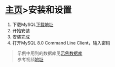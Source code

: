 # [主页](../README.md)>安装和设置

1. 下载MySQL[下载地址](https://dev.mysql.com/downloads/mysql/)
2. 开始安装
3. 安装完成
4. 打开MySQL 8.0 Command Line Client，输入密码

>示例中用到的数据库见[示例数据库](../database_create.sql)  
>参考视频[地址](https://www.bilibili.com/video/BV1Vy4y1z7EX?p=1)  
